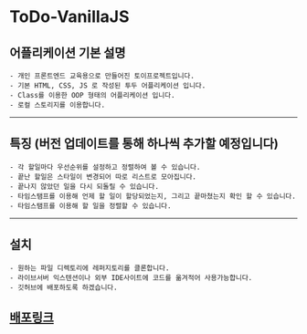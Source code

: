 # ToDo-VanillaJS

## 어플리케이션 기본 설명

    - 개인 프론트엔드 교육용으로 만들어진 토이프로젝트입니다.
    - 기본 HTML, CSS, JS 로 작성된 투두 어플리케이션 입니다.
    - Class를 이용한 OOP 형태의 어플리케이션 입니다.
    - 로컬 스토리지를 이용합니다.

---

## 특징 (버전 업데이트를 통해 하나씩 추가할 예정입니다)

    - 각 할일마다 우선순위를 설정하고 정렬하여 볼 수 있습니다.
    - 끝난 할일은 스타일이 변경되어 따로 리스트로 모아집니다.
    - 끝나지 않았던 일을 다시 되돌릴 수 있습니다.
    - 타임스탬프를 이용해 언제 할 일이 할당되었는지, 그리고 끝마쳤는지 확인 할 수 있습니다.
    - 타임스탬프를 이용해 할 일을 정렬할 수 있습니다.

---

## 설치

    - 원하는 파일 디렉토리에 레퍼지토리를 클론합니다.
    - 라이브서버 익스텐션이나 외부 IDE사이트에 코드를 옮겨적어 사용가능합니다.
    - 깃허브에 배포하도록 하겠습니다.

##  [배포링크](https://hoyeoness9837.github.io/ToDo-VanillaJS/)
